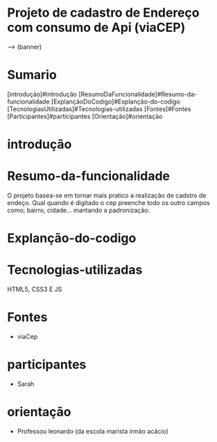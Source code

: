 # Projeto de cadastro de Endereço com consumo de Api (viaCEP)

--> (banner)

# Sumario

[introdução]#introdução
[ResumoDaFuncionalidade]#Resumo-da-funcionalidade
[ExplançãoDoCodigo]#Explanção-do-codigo
[TecnologiasUtilizadas]#Tecnologias-utilizadas
[Fontes]#Fontes
[Participantes]#participantes
[Orientação]#orientação

# introdução 

# Resumo-da-funcionalidade
O projeto basea-se em tornar mais pratico a realização de cadstro de endeço. Qual quando é digitado o cep preenche todo os outro campos como; bairro, cidade... mantando a padronização.

# Explanção-do-codigo

# Tecnologias-utilizadas
HTML5, CSS3 E JS
# Fontes
- viaCep
# participantes
- Sarah
# orientação
- Professou leonardo (da escola marista irmão acácio)


